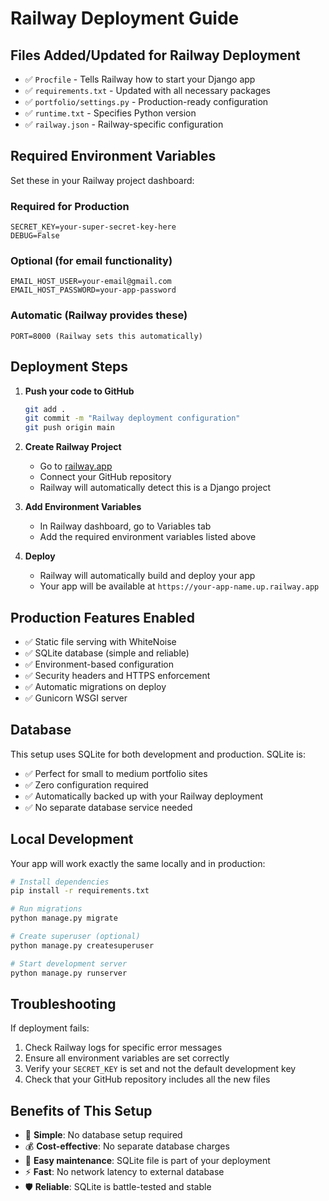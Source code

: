 # Railway Deployment Guide

## Files Added/Updated for Railway Deployment

- ✅ `Procfile` - Tells Railway how to start your Django app
- ✅ `requirements.txt` - Updated with all necessary packages
- ✅ `portfolio/settings.py` - Production-ready configuration
- ✅ `runtime.txt` - Specifies Python version
- ✅ `railway.json` - Railway-specific configuration

## Required Environment Variables

Set these in your Railway project dashboard:

### Required for Production
```
SECRET_KEY=your-super-secret-key-here
DEBUG=False
```

### Optional (for email functionality)
```
EMAIL_HOST_USER=your-email@gmail.com
EMAIL_HOST_PASSWORD=your-app-password
```

### Automatic (Railway provides these)
```
PORT=8000 (Railway sets this automatically)
```

## Deployment Steps

1. **Push your code to GitHub**
   ```bash
   git add .
   git commit -m "Railway deployment configuration"
   git push origin main
   ```

2. **Create Railway Project**
   - Go to [railway.app](https://railway.app)
   - Connect your GitHub repository
   - Railway will automatically detect this is a Django project

3. **Add Environment Variables**
   - In Railway dashboard, go to Variables tab
   - Add the required environment variables listed above

4. **Deploy**
   - Railway will automatically build and deploy your app
   - Your app will be available at `https://your-app-name.up.railway.app`

## Production Features Enabled

- ✅ Static file serving with WhiteNoise
- ✅ SQLite database (simple and reliable)
- ✅ Environment-based configuration
- ✅ Security headers and HTTPS enforcement
- ✅ Automatic migrations on deploy
- ✅ Gunicorn WSGI server

## Database

This setup uses SQLite for both development and production. SQLite is:
- ✅ Perfect for small to medium portfolio sites
- ✅ Zero configuration required
- ✅ Automatically backed up with your Railway deployment
- ✅ No separate database service needed

## Local Development

Your app will work exactly the same locally and in production:

```bash
# Install dependencies
pip install -r requirements.txt

# Run migrations
python manage.py migrate

# Create superuser (optional)
python manage.py createsuperuser

# Start development server
python manage.py runserver
```

## Troubleshooting

If deployment fails:
1. Check Railway logs for specific error messages
2. Ensure all environment variables are set correctly
3. Verify your `SECRET_KEY` is set and not the default development key
4. Check that your GitHub repository includes all the new files

## Benefits of This Setup

- 🚀 **Simple**: No database setup required
- 💰 **Cost-effective**: No separate database charges
- 🔧 **Easy maintenance**: SQLite file is part of your deployment
- ⚡ **Fast**: No network latency to external database
- 🛡️ **Reliable**: SQLite is battle-tested and stable 